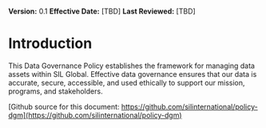 \
**Version:** 0.1 **Effective Date:** [TBD] **Last Reviewed:** [TBD]

# Introduction

This Data Governance Policy establishes the framework for managing data assets within SIL Global. Effective data governance ensures that our data is accurate, secure, accessible, and used ethically to support our mission, programs, and stakeholders.

[Github source for this document: https://github.com/silinternational/policy-dgm](https://github.com/silinternational/policy-dgm)


